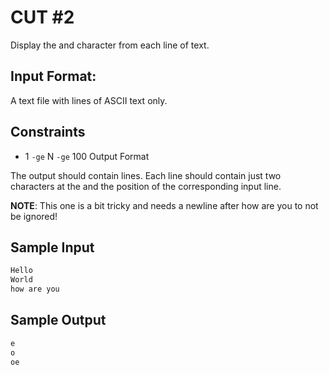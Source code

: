 # CUT #2
Display the  and  character from each line of text.

## Input Format:

A text file with  lines of ASCII text only.

## Constraints
- 1 `-ge` N `-ge` 100
Output Format

The output should contain  lines. Each line should contain just two characters at the  and the  position of the corresponding input line.

**NOTE**: This one is a bit tricky and needs a newline after how are you to not be ignored!
## Sample Input
```bash
Hello
World
how are you

```

## Sample Output
```bash
e
o
oe
```